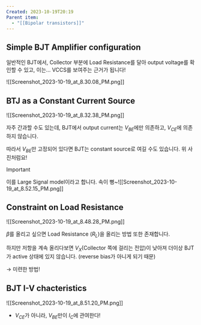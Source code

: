 ```yaml
---
Created: 2023-10-19T20:19
Parent item:
  - "[[Bipolar transistors]]"
---
```

## Simple BJT Amplifier configuration

일반적인 BJT에서, Collector 부분에 Load Resistance를 달아 output voltage를 확인할 수 있고, 이는… VCCS를 보여주는 근거가 됩니다!

![[Screenshot_2023-10-19_at_8.30.08_PM.png]]

## BTJ as a Constant Current Source

![[Screenshot_2023-10-19_at_8.32.38_PM.png]]

자주 간과할 수도 있는데, BJT에서 output current는 $V_{BE}$﻿에만 의존하고, $V_{CE}$﻿에 의존하지 않습니다.

따라서 $V_{BE}$﻿만 고정되어 있다면 BJT는 constant source로 여길 수도 있습니다. 위 사진처럼요!

> [!important]  
> 이를 Large Signal model이라고 합니다. 속이 뻥~![[Screenshot_2023-10-19_at_8.52.15_PM.png]]  

## Constraint on Load Resistance

![[Screenshot_2023-10-19_at_8.48.28_PM.png]]

$\beta$﻿를 올리고 싶으면 Load Resistance ($R_L$﻿)을 올리는 방법 또한 존재합니다.

하지만 저항을 계속 올리다보면 $V_X$﻿(Collector 쪽에 걸리는 전압)이 낮아져 더이상 BJT가 active 상태에 있지 않습니다. (reverse bias가 아니게 되기 때문)

→ 미련한 방법!

## BJT I-V chacteristics

![[Screenshot_2023-10-19_at_8.51.20_PM.png]]

- $V_{CE}$﻿가 아니라, $V_{BE}$﻿만이 $I_C$﻿에 관여한다!
